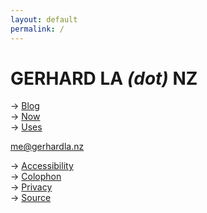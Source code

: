 ```yaml
---
layout: default
permalink: /
---
```

# GERHARD LA *(dot)* NZ

→ [Blog](blog)  
→ [Now](now)  
→ [Uses](uses)

[me@gerhardla.nz](mailto:me@gerhardla.nz)

→ [Accessibility](accessibility)  
→ [Colophon](colophon)  
→ [Privacy](privacy)  
→ [Source](https://github.com/gerhardlanz/gerhardla.nz)
